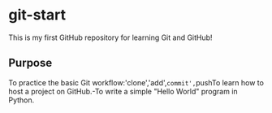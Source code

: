 # git-start
This is my first GitHub repository for learning Git and GitHub!
## Purpose
To practice the basic Git workflow:'clone','add',`commit',`pushTo learn how to host a project on GitHub.-To write a simple "Hello World" program in Python.
